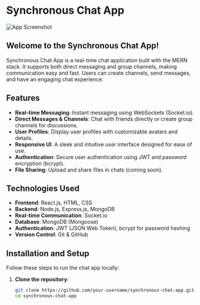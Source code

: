 # Synchronous Chat App

![App Screenshot](./server/Screenshot_2024-09-29.png)


## Welcome to the Synchronous Chat App!

Synchronous Chat App is a real-time chat application built with the MERN stack. It supports both direct messaging and group channels, making communication easy and fast. Users can create channels, send messages, and have an engaging chat experience.

## Features
- **Real-time Messaging**: Instant messaging using WebSockets (Socket.io).
- **Direct Messages & Channels**: Chat with friends directly or create group channels for discussions.
- **User Profiles**: Display user profiles with customizable avatars and details.
- **Responsive UI**: A sleek and intuitive user interface designed for ease of use.
- **Authentication**: Secure user authentication using JWT and password encryption (bcrypt).
- **File Sharing**: Upload and share files in chats (coming soon).

## Technologies Used
- **Frontend**: React.js, HTML, CSS
- **Backend**: Node.js, Express.js, MongoDB
- **Real-time Communication**: Socket.io
- **Database**: MongoDB (Mongoose)
- **Authentication**: JWT (JSON Web Token), bcrypt for password hashing
- **Version Control**: Git & GitHub

## Installation and Setup
Follow these steps to run the chat app locally:

1. **Clone the repository**:
   ```bash
   git clone https://github.com/your-username/synchronous-chat-app.git
   cd synchronous-chat-app

